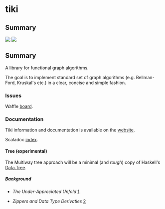 # tiki

## Summary
<p align="left">
<img src="https://travis-ci.org/lewismj/tiki.svg?branch=master"/>
<a href="https://www.codacy.com/app/lewismj/tiki?utm_source=github.com&amp;utm_medium=referral&amp;utm_content=lewismj/tiki&amp;utm_campaign=Badge_Grade"><img src="https://api.codacy.com/project/badge/Grade/eb7241d325fa432c982487c412f910cb"/></a>
</p>

## Summary

A library for functional graph algorithms.

The goal is to implement standard set of graph algorithms (e.g. Bellman-Ford, Kruskal's etc.) in a clear, concise and simple fashion.

### Issues

Waffle [board](https://waffle.io/lewismj/tiki).

### Documentation

Tiki information and documentation is available on the [website](https://lewismj.github.io/tiki/).

Scaladoc [index](https://lewismj.github.io/tiki/api/tiki/index.html).


#### Tree (experimental)

The Multiway tree approach will be a minimal (and _rough_) copy of Haskell's [Data.Tree](http://hackage.haskell.org/package/containers-0.5.10.2/docs/Data-Tree.html).

##### Background

- _The Under-Appreciated Unfold_ [1](http://www.cs.ox.ac.uk/people/jeremy.gibbons/publications/unfold.ps.gz).

- _Zippers and Data Type Derivaties_ [2](https://www21.in.tum.de/teaching/fp/SS15/papers/11.pdf)
